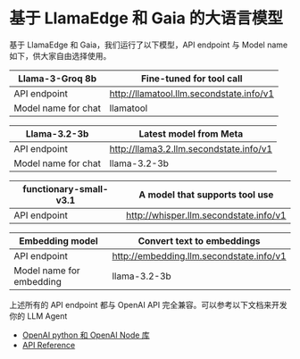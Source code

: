 # 基于 LlamaEdge 和 Gaia 的大语言模型


基于 LlamaEdge 和 Gaia，我们运行了以下模型，API endpoint 与 Model name 如下，供大家自由选择使用。

| Llama-3-Groq 8b | Fine-tuned for tool call | 
| -------- | -------- |
| API endpoint | http://llamatool.llm.secondstate.info/v1 |
| Model name for chat | llamatool |

| Llama-3.2-3b | Latest model from Meta | 
| -------- | -------- |
| API endpoint | http://llama3.2.llm.secondstate.info/v1 |
| Model name for chat | llama-3.2-3b |

| functionary-small-v3.1 | A model that supports tool use | 
| -------- | -------- |
| API endpoint | http://whisper.llm.secondstate.info/v1 |

| Embedding model| Convert text to embeddings | 
| -------- | -------- |
| API endpoint | http://embedding.llm.secondstate.info/v1 |
| Model name for embedding | llama-3.2-3b |


上述所有的 API endpoint 都与 OpenAI API 完全兼容。可以参考以下文档来开发你的 LLM Agent

* [OpenAI python 和 OpenAI Node 库](https://docs.gaianet.ai/user-guide/apps/intro)
* [API Reference](https://docs.gaianet.ai/user-guide/api-reference)
